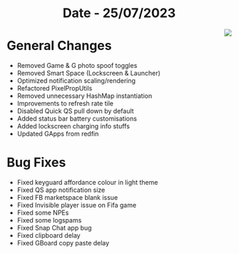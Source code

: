 <h1 align="center">Date - 25/07/2023</h1>

<img src="https://github.com/SuperiorOS-Devices/changelogs/assets/66232233/88ee6bf1-d227-476a-a0e6-511569684985" align="right">


# General Changes

- Removed Game & G photo spoof toggles 
- Removed Smart Space (Lockscreen & Launcher)
- Optimized notification scaling/rendering
- Refactored PixelPropUtils
- Removed unnecessary HashMap instantiation 
- Improvements to refresh rate tile
- Disabled Quick QS pull down by default 
- Added status bar battery customisations
- Added lockscreen charging info stuffs
- Updated GApps from redfin

# Bug Fixes

- Fixed keyguard affordance colour in light theme
- Fixed QS app notification size
- Fixed FB marketspace blank issue
- Fixed Invisible player issue on Fifa game
- Fixed some NPEs
- Fixed some logspams
- Fixed Snap Chat app bug
- Fixed clipboard delay
- Fixed GBoard copy paste delay
